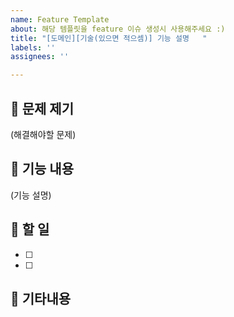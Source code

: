 ```yaml
---
name: Feature Template
about: 해당 템플릿을 feature 이슈 생성시 사용해주세요 :)
title: "[도메인][기술(있으면 적으셈)] 기능 설명   "
labels: ''
assignees: ''

---
```


## 🌱 문제 제기
(해결해야할 문제)

## 🌱 기능 내용
(기능 설명)

## 🌱 할 일
- [ ]
- [ ]

## 🌱 기타내용
